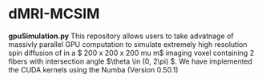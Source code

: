 # dMRI-MCSIM

__gpuSimulation.py__
This repository allows users to take advatnage of massivly parallel GPU computation to simulate extremely high resolution spin diffusion of in a $ 200 x 200 x 200 mu m$ imaging voxel containing 2 fibers with intersection angle $\theta \in (0, 2\pi) $. We have implemented the CUDA kernels using the Numba (Version 0.50.1)
